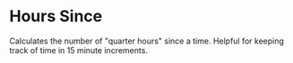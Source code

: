 # Hours Since

Calculates the number of "quarter hours" since a time. Helpful for keeping track of time in 15 minute increments.
